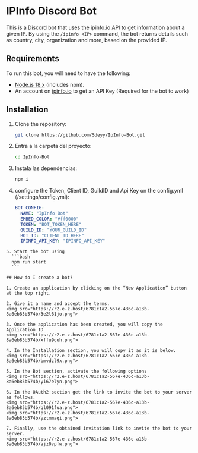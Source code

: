 # IPInfo Discord Bot

This is a Discord bot that uses the ipinfo.io API to get information about a given IP. By using the `/ipinfo <IP>` command, the bot returns details such as country, city, organization and more, based on the provided IP.

## Requirements

To run this bot, you will need to have the following:

- [Node.js 18.x](https://nodejs.org/es/download) (includes npm).
- An account on [ipinfo.io](https://ipinfo.io/signup) to get an API Key (Required for the bot to work)

## Installation

1. Clone the repository:
   ```bash
   git clone https://github.com/Sdeyy/IpInfo-Bot.git
   ```
2. Entra a la carpeta del proyecto:
    ```bash
    cd IpInfo-Bot
    ```

3. Instala las dependencias:
    ```bash
    npm i
    ```
4. configure the Token, Client ID, GuildID and Api Key on the config.yml (/settings/config.yml):
    ```yml
    BOT_CONFIG:
      NAME: "IpInfo Bot"
      EMBED_COLOR: "#ff0000"
      TOKEN: "BOT_TOKEN_HERE"
      GUILD_ID: "YOUR_GUILD_ID"
      BOT_ID: "CLIENT_ID_HERE"
      IPINFO_API_KEY: "IPINFO_API_KEY"
  ```
5. Start the bot using
    ```bash
    npm run start
    ```

## How do I create a bot?

1. Create an application by clicking on the “New Application” button at the top right.

2. Give it a name and accept the terms.
<img src="https://r2.e-z.host/6781c1a2-567e-436c-a13b-8a6eb85b574b/3e2l61jo.png">

3. Once the application has been created, you will copy the Application ID
<img src="https://r2.e-z.host/6781c1a2-567e-436c-a13b-8a6eb85b574b/xffu9quh.png">

4. In the Installation section, you will copy it as it is below.
<img src="https://r2.e-z.host/6781c1a2-567e-436c-a13b-8a6eb85b574b/bmvdzl9x.png">

5. In the Bot section, activate the following options
<img src="https://r2.e-z.host/6781c1a2-567e-436c-a13b-8a6eb85b574b/yi67elyn.png">

6. In the OAuth2 section get the link to invite the bot to your server as follows.
<img src="https://r2.e-z.host/6781c1a2-567e-436c-a13b-8a6eb85b574b/ql091fua.png">
<img src="https://r2.e-z.host/6781c1a2-567e-436c-a13b-8a6eb85b574b/yztmmaqi.png">

7. Finally, use the obtained invitation link to invite the bot to your server.
<img src="https://r2.e-z.host/6781c1a2-567e-436c-a13b-8a6eb85b574b/ajz0vpfw.png">
